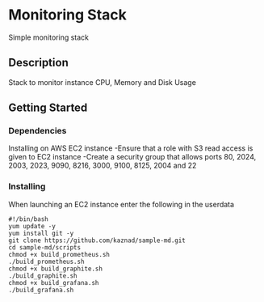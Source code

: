# Monitoring Stack

Simple monitoring stack

## Description

Stack to monitor instance CPU, Memory and Disk Usage

## Getting Started

### Dependencies

Installing on AWS EC2 instance
  -Ensure that a role with S3 read access is given to EC2 instance
  -Create a security group that allows ports 80, 2024, 2003, 2023, 9090, 8216, 3000, 9100, 8125, 2004 and 22
  
### Installing

When launching an EC2 instance enter the following in the userdata
```
#!/bin/bash
yum update -y
yum install git -y
git clone https://github.com/kaznad/sample-md.git
cd sample-md/scripts
chmod +x build_prometheus.sh
./build_prometheus.sh
chmod +x build_graphite.sh
./build_graphite.sh
chmod +x build_grafana.sh
./build_grafana.sh
```
